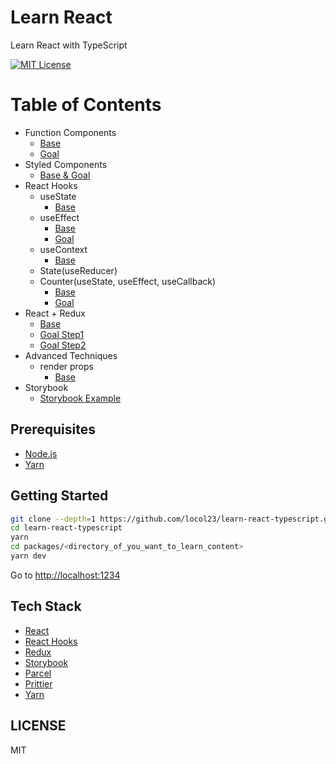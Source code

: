 # Learn React

Learn React with TypeScript

[![MIT License](http://img.shields.io/badge/license-MIT-blue.svg?style=flat)](LICENSE)

# Table of Contents
- Function Components
  - [Base](./packages/function-components-base)
  - [Goal](./packages/function-components-goal)
- Styled Components
    - [Base & Goal](./packages/styled-components)
- React Hooks
  - useState
    - [Base](./packages/hooks-use-state-base)
  - useEffect
    - [Base](./packages/hooks-use-effect-base)
    - [Goal](./packages/hooks-use-effect-goal)
  - useContext
    - [Base](./packages/hooks-use-context-base)
  - State(useReducer)
  - Counter(useState, useEffect, useCallback)
    - [Base](./packages/counter-base)
    - [Goal](./packages/counter-goal)
- React + Redux
  - [Base](./packages/redux-base)
  - [Goal Step1](./packages/redux-goal-step1)
  - [Goal Step2](./packages/redux-goal-step2)
- Advanced Techniques
  - render props
    - [Base](./packages/render-props-base)
- Storybook
  - [Storybook Example](./packages/storybook)

## Prerequisites

- [Node.js](https://nodejs.org/en/)
- [Yarn](https://yarnpkg.com/)

## Getting Started

```bash
git clone --depth=1 https://github.com/locol23/learn-react-typescript.git
cd learn-react-typescript
yarn
cd packages/<directory_of_you_want_to_learn_content>
yarn dev
```

Go to [http://localhost:1234](http://localhost:1234)

## Tech Stack

- [React](https://reactjs.org/)
- [React Hooks](https://reactjs.org/docs/hooks-overview.html)
- [Redux](https://redux.js.org/)
- [Storybook](https://storybook.js.org/)
- [Parcel](https://parceljs.org/)
- [Prittier](https://prettier.io/)
- [Yarn](https://yarnpkg.com/)

## LICENSE

MIT
